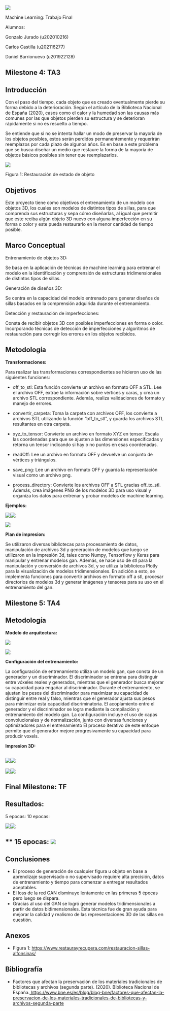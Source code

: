 ![](Images/UPC_Logo.png)

Machine Learning: Trabajo Final



Alumnos:

Gonzalo Jurado (u202010216)

Carlos Castilla (u202116277)

Daniel Barrionuevo (u201922128)


## <a name="_2mixulug1yng"></a>**Milestone 4: TA3**
## <a name="_glgqrkg3bvbf"></a>**Introducción**
Con el paso del tiempo, cada objeto que es creado eventualmente pierde su forma debido a la deterioración. Según el artículo de la Biblioteca Nacional de España (2020), casos como el calor y la humedad son las causas más comunes por las que objetos pierden su estructura y se deterioran rápidamente si no es resuelto a tiempo.

Se entiende que si no se intenta hallar un modo de preservar la mayoría de los objetos posibles, estos serán perdidos permanentemente y requerirán reemplazos por cada plazo de algunos años. Es en base a este problema que se busca diseñar un medio que restaure la forma de la mayoría de objetos básicos posibles sin tener que reemplazarlos.

![](Images/Fig_01.png)

Figura 1: Restauración de estado de objeto
##
## <a name="_qol15nkg5gpa"></a><a name="_l9bovzozfof8"></a>**Objetivos**
Este proyecto tiene como objetivos el entrenamiento de un modelo con objetos 3D, los cuales son modelos de distintos tipos de sillas, para que comprenda sus estructuras y sepa cómo diseñarlas, al igual que permitir que este reciba algún objeto 3D nuevo con alguna imperfección en su forma o color y este pueda restaurarlo en la menor cantidad de tiempo posible.

## <a name="_5uo8x6tjds1l"></a>**Marco Conceptual**
Entrenamiento de objetos 3D:

Se basa en la aplicación de técnicas de machine learning para entrenar el modelo en la identificación y comprensión de estructuras tridimensionales de distintos tipos de sillas.

Generación de diseños 3D:

Se centra en la capacidad del modelo entrenado para generar diseños de sillas basados en la comprensión adquirida durante el entrenamiento.

Detección y restauración de imperfecciones:

Consta de recibir objetos 3D con posibles imperfecciones en forma o color. Incorporando técnicas de detección de imperfecciones y algoritmos de restauración para corregir los errores en los objetos recibidos.
## <a name="_64kodnpg1dlu"></a>**Metodología**
**Transformaciones:**

Para realizar las transformaciones correspondientes se hicieron uso de las siguientes funciones:

- off\_to\_stl: Esta función convierte un archivo en formato OFF a STL. Lee el archivo OFF, extrae la información sobre vértices y caras, y crea un archivo STL correspondiente. Además, realiza validaciones de formato y manejo de errores.

- convertir\_carpeta: Toma la carpeta con archivos OFF, los convierte a archivos STL utilizando la función “off\_to\_stl”, y guarda los archivos STL resultantes en otra carpeta.

- xyz\_to\_tensor: Convierte un archivo en formato XYZ en tensor. Escala las coordenadas para que se ajusten a las dimensiones especificadas y retorna un tensor indicando si hay o no puntos en esas coordenadas.

- readOff: Lee un archivo en formato OFF y devuelve un conjunto de vértices y triángulos.

- save\_png: Lee un archivo en formato OFF y guarda la representación visual como un archivo png.

- process\_directory: Convierte los archivos OFF a STL gracias  off\_to\_stl. Además, crea imágenes PNG de los modelos 3D para uso visual y organiza los datos para entrenar y probar modelos de machine learning.

**Ejemplos:**

![](Images/Ej_01.png)![](Images/Ej_02.png)



![](Images/Ej_03.png)


**Plan de impresion:**

Se utilizaron diversas bibliotecas para procesamiento de datos, manipulación de archivos 3d y generación de modelos que luego se utilizaron en la impresión 3d, tales como Numpy, Tensorflow y Keras para manipular y entrenar modelos gan. Además, se hace uso de stl para la manipulación y conversión de archivos 3d, y se utiliza la biblioteca Plotly para la visualización de modelos tridimensionales. En adición a esto, se implementa funciones para convertir archivos en formato off a stl, procesar directorios de modelos 3d y generar imágenes y tensores para su uso en el entrenamiento del gan.
## <a name="_c8w5os3em0q9"></a>**Milestone 5: TA4**
## <a name="_erct085y054v"></a>**Metodología**
**Modelo de arquitectura:**

![](Images/Mod_01.png)

![](Images/Mod_02.png)

**Configuración del entrenamiento:**

La configuración de entrenamiento utiliza un modelo gan, que consta de un generador y un discriminador. El discriminador se entrena para distinguir entre vóxeles reales y generados, mientras que el generador busca mejorar su capacidad para engañar al discriminador. Durante el entrenamiento, se ajustan los pesos del discriminador para maximizar su capacidad de distinguir entre real y falso, mientras que el generador ajusta sus pesos para minimizar esta capacidad discriminatoria. El acoplamiento entre el generador y el discriminador se logra mediante la compilación y entrenamiento del modelo gan. La configuración incluye el uso de capas convolucionales y de normalización, junto con diversas funciones y optimizadores para el entrenamiento El proceso iterativo de este enfoque permite que el generador mejore progresivamente su capacidad para producir voxels.




**Impresion 3D:**
## ![](Images/Imp_01.png)![](Images/Imp_02.png)


![](Images/Imp_03.png)![](Images/Imp_04.png)
##
##





## <a name="_yrqhl3tjyd8o"></a><a name="_5vx0mhjhgf0"></a><a name="_dxpmvbbthslt"></a><a name="_rnhscw4mw0fa"></a>**Final Milestone: TF**
## <a name="_8ecigfkiab5c"></a>**Resultados:**
5 epocas:					10 epocas:

![](Images/Res_01.png)![](Images/Res_02.png)
##
##



##
##

## <a name="_p0vvrs787u2h"></a><a name="_nq01e5cfg2f7"></a><a name="_fdfzdue37111"></a><a name="_6mkp3fp1jyif"></a><a name="_wcc7uvywpwph"></a>**						15 epocas:	![](Images/Res_03.png)

##
## <a name="_c8cqetugfcyp"></a><a name="_khdoozbcncdy"></a>**Conclusiones**
- El proceso de generación de cualquier figura u objeto en base a aprendizaje supervisado o no supervisado requiere alta precisión, datos de entrenamiento y tiempo para comenzar a entregar resultados aceptables.
- El loss de la red GAN disminuye lentamente en las primeras 5 épocas pero luego se dispara.
- Gracias al uso del GAN se logró generar modelos tridimensionales a partir de datos bidimensionales. Esta técnica fue de gran ayuda para mejorar la calidad y realismo de las representaciones 3D de las sillas en cuestión.
## <a name="_sl7w3z13wivm"></a>**Anexos**
- Figura 1: <https://www.restaurayrecupera.com/restauracion-sillas-alfonsinas/>

## <a name="_3w9na0j5coet"></a>**Bibliografía**
- Factores que afectan la preservación de los materiales tradicionales de bibliotecas y archivos (segunda parte). (2020). Biblioteca Nacional de España.[ ](https://www.bne.es/es/blog/blog-bne/factores-que-afectan-la-preservacion-de-los-materiales-tradicionales-de-bibliotecas-y-archivos-segunda-parte)<https://www.bne.es/es/blog/blog-bne/factores-que-afectan-la-preservacion-de-los-materiales-tradicionales-de-bibliotecas-y-archivos-segunda-parte>
